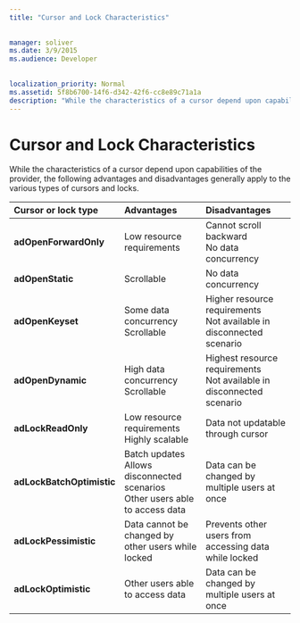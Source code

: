 ```yaml
---
title: "Cursor and Lock Characteristics"
  
  
manager: soliver
ms.date: 3/9/2015
ms.audience: Developer
 
  
localization_priority: Normal
ms.assetid: 5f8b6700-14f6-d342-42f6-cc8e89c71a1a
description: "While the characteristics of a cursor depend upon capabilities of the provider, the following advantages and disadvantages generally apply to the various types of cursors and locks."
---
```


# Cursor and Lock Characteristics

While the characteristics of a cursor depend upon capabilities of the provider, the following advantages and disadvantages generally apply to the various types of cursors and locks.
  
|**Cursor or lock type**|**Advantages**|**Disadvantages**|
|:-----|:-----|:-----|
|**adOpenForwardOnly** <br/> | Low resource requirements  <br/> | Cannot scroll backward  <br/>  No data concurrency  <br/> |
|**adOpenStatic** <br/> | Scrollable  <br/> | No data concurrency  <br/> |
|**adOpenKeyset** <br/> | Some data concurrency  <br/>  Scrollable  <br/> | Higher resource requirements  <br/>  Not available in disconnected scenario  <br/> |
|**adOpenDynamic** <br/> | High data concurrency  <br/>  Scrollable  <br/> | Highest resource requirements  <br/>  Not available in disconnected scenario  <br/> |
|**adLockReadOnly** <br/> | Low resource requirements  <br/>  Highly scalable  <br/> | Data not updatable through cursor  <br/> |
|**adLockBatchOptimistic** <br/> | Batch updates  <br/>  Allows disconnected scenarios  <br/>  Other users able to access data  <br/> | Data can be changed by multiple users at once  <br/> |
|**adLockPessimistic** <br/> | Data cannot be changed by other users while locked  <br/> | Prevents other users from accessing data while locked  <br/> |
|**adLockOptimistic** <br/> | Other users able to access data  <br/> | Data can be changed by multiple users at once  <br/> |
   

